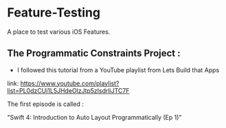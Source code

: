 # Feature-Testing
A place to test various iOS Features.




## The Programmatic Constraints Project :

 -  I followed this tutorial from a YouTube playlist from Lets Build that Apps
 
 link:
 https://www.youtube.com/playlist?list=PL0dzCUj1L5JHdeOlzJtp5zlsdrliJTC7F
 
 The first episode is called :

 "Swift 4: Introduction to Auto Layout Programmatically (Ep 1)"